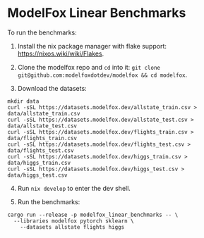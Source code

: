 # ModelFox Linear Benchmarks

To run the benchmarks:

1. Install the nix package manager with flake support: https://nixos.wiki/wiki/Flakes.

2. Clone the modelfox repo and `cd` into it: `git clone git@github.com:modelfoxdotdev/modelfox && cd modelfox`.

3. Download the datasets:

```
mkdir data
curl -sSL https://datasets.modelfox.dev/allstate_train.csv > data/allstate_train.csv
curl -sSL https://datasets.modelfox.dev/allstate_test.csv > data/allstate_test.csv
curl -sSL https://datasets.modelfox.dev/flights_train.csv > data/flights_train.csv
curl -sSL https://datasets.modelfox.dev/flights_test.csv > data/flights_test.csv
curl -sSL https://datasets.modelfox.dev/higgs_train.csv > data/higgs_train.csv
curl -sSL https://datasets.modelfox.dev/higgs_test.csv > data/higgs_test.csv
```

4. Run `nix develop` to enter the dev shell.

5. Run the benchmarks:

```
cargo run --release -p modelfox_linear_benchmarks -- \
  --libraries modelfox pytorch sklearn \
    --datasets allstate flights higgs
```
